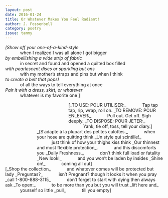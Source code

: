 ```yaml
---
layout: post 
date: 2016-01-24
title: Or Whatever Makes You Feel Radiant!
author: J. Fossenbell
category: poetry
issue: tammy
---
```

_[Show off your one-of-a-kind-style_  
&nbsp;&nbsp;&nbsp;&nbsp;&nbsp;&nbsp;&nbsp;&nbsp;&nbsp;&nbsp;&nbsp;&nbsp;when I realized I was all alone I got bigger  
_by embellishing a wide strip of fabric_  
&nbsp;&nbsp;&nbsp;&nbsp;&nbsp;&nbsp;&nbsp;&nbsp;&nbsp;&nbsp;&nbsp;&nbsp;in secret and found and opened a quilted box filled  
_with pearlescent discs or sparkling but ons_  
&nbsp;&nbsp;&nbsp;&nbsp;&nbsp;&nbsp;&nbsp;&nbsp;&nbsp;&nbsp;&nbsp;&nbsp;with my mother’s straps and pins but when I think  
_to create a belt that pops!_  
&nbsp;&nbsp;&nbsp;&nbsp;&nbsp;&nbsp;&nbsp;&nbsp;&nbsp;&nbsp;&nbsp;&nbsp;of all the ways to tell everything at once  
_Pair it with a dress, skirt, or whatever_  
&nbsp;&nbsp;&nbsp;&nbsp;&nbsp;&nbsp;&nbsp;&nbsp;&nbsp;&nbsp;&nbsp;&nbsp;whatever is my favorite one ]  
<div style="padding-left:40%;" markdown="1">
[_TO USE: POUR UTILISER:_  
&nbsp;&nbsp;&nbsp;&nbsp;&nbsp;&nbsp;&nbsp;&nbsp;&nbsp;&nbsp;&nbsp;&nbsp;Tap tap tap, rip, wrap, roll on.  
_TO REMOVE: POUR ENLEVER:_  
&nbsp;&nbsp;&nbsp;&nbsp;&nbsp;&nbsp;&nbsp;&nbsp;&nbsp;&nbsp;&nbsp;&nbsp;Pull out. Get off. Sigh deeply.  
_TO DISPOSE: POUR JETER:_  
&nbsp;&nbsp;&nbsp;&nbsp;&nbsp;&nbsp;&nbsp;&nbsp;&nbsp;&nbsp;&nbsp;&nbsp;Yank, tie off, toss, tell your diary.]  
</div><div style="padding-left:20%;" markdown="1">
_[S’adapte à la plupart des petites culottes._  
&nbsp;&nbsp;&nbsp;&nbsp;&nbsp;&nbsp;&nbsp;&nbsp;&nbsp;&nbsp;&nbsp;&nbsp;when your hose are quitting  
think _Un style qui scintille!_  
&nbsp;&nbsp;&nbsp;&nbsp;&nbsp;&nbsp;&nbsp;&nbsp;&nbsp;&nbsp;&nbsp;&nbsp;just think of how your thighs kiss  
think _Our thinnest and most flexible protection_.  
&nbsp;&nbsp;&nbsp;&nbsp;&nbsp;&nbsp;&nbsp;&nbsp;&nbsp;&nbsp;&nbsp;&nbsp;and this discomforts you  
_Daily Freshness._  
&nbsp;&nbsp;&nbsp;&nbsp;&nbsp;&nbsp;&nbsp;&nbsp;&nbsp;&nbsp;&nbsp;&nbsp;don’t think full load or fatality  
_New look!_  
&nbsp;&nbsp;&nbsp;&nbsp;&nbsp;&nbsp;&nbsp;&nbsp;&nbsp;&nbsp;&nbsp;&nbsp;and you won’t be laden by insides  
_Shine on!_  
&nbsp;&nbsp;&nbsp;&nbsp;&nbsp;&nbsp;&nbsp;&nbsp;&nbsp;&nbsp;&nbsp;&nbsp;coming all out]  
</div>
[_Shop the collection_  
&nbsp;&nbsp;&nbsp;&nbsp;&nbsp;&nbsp;&nbsp;&nbsp;&nbsp;&nbsp;&nbsp;&nbsp;and whatever comes will be protected but lady  
_Preguntas?_  
&nbsp;&nbsp;&nbsp;&nbsp;&nbsp;&nbsp;&nbsp;&nbsp;&nbsp;&nbsp;&nbsp;&nbsp;isn’t Pregnant? though it looks it when you pray  
_call 1-800-888-3115_  
&nbsp;&nbsp;&nbsp;&nbsp;&nbsp;&nbsp;&nbsp;&nbsp;&nbsp;&nbsp;&nbsp;&nbsp;don’t forget to start with dying then always ask  
_To open:_  
&nbsp;&nbsp;&nbsp;&nbsp;&nbsp;&nbsp;&nbsp;&nbsp;&nbsp;&nbsp;&nbsp;&nbsp;to be more than you but you will trust  
_lift here and_  
&nbsp;&nbsp;&nbsp;&nbsp;&nbsp;&nbsp;&nbsp;&nbsp;&nbsp;&nbsp;&nbsp;&nbsp;yourself so little  
_pull_  
&nbsp;&nbsp;&nbsp;&nbsp;&nbsp;&nbsp;&nbsp;&nbsp;&nbsp;&nbsp;&nbsp;&nbsp;till you empty]